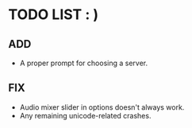 # TODO LIST : )
## ADD
 - A proper prompt for choosing a server.

## FIX
- Audio mixer slider in options doesn't always work.
- Any remaining unicode-related crashes.